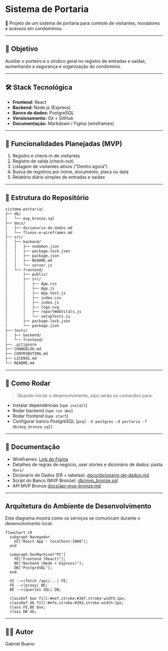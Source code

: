 # Sistema de Portaria

🚪 Projeto de um sistema de portaria para controle de visitantes, moradores e acessos em condomínios.

---

## 🎯 Objetivo
Auxiliar o porteiro e o síndico geral no registro de entradas e saídas, aumentando a segurança e organização do condomínio.

---

## 🛠️ Stack Tecnológica
- **Frontend:** React  
- **Backend:** Node.js (Express)  
- **Banco de dados:** PostgreSQL  
- **Versionamento:** Git + GitHub  
- **Documentação:** Markdown / Figma (wireframes)

---

## 📝 Funcionalidades Planejadas (MVP)
1. Registro e check-in de visitantes  
2. Registro de saída (check-out)  
3. Listagem de visitantes ativos (“Dentro agora”)  
4. Busca de registros por nome, documento, placa ou data  
5. Relatório diário simples de entradas e saídas

---

## 📂 Estrutura do Repositório

```bash
sistema-portaria/
├── db/
│   └── mvp_bronze.sql
├── docs/
│   ├── dicionario-de-dados.md
│   └── fluxos-e-wireframes.md
├── src/
│   ├── backend/
│   │   ├── nodemon.json
│   │   ├── package-lock.json
│   │   ├── package.json
│   │   ├── README.md
│   │   └── server.js
│   └── frontend/
│       ├── public/
│       ├── src/
│       │   ├── App.css
│       │   ├── App.js
│       │   ├── App.test.js
│       │   ├── index.css
│       │   ├── index.js
│       │   ├── logo.svg
│       │   ├── reportWebVitals.js
│       │   └── setupTests.js
│       ├── package-lock.json
│       └── package.json
├── tests/
│   ├── backend/
│   └── frontend/
├── .gitignore
├── CHANGELOG.md
├── CONTRIBUTING.md
├── LICENSE.md
└── README.md
```

---

## 🚀 Como Rodar 
> Quando iniciar o desenvolvimento, aqui serão os comandos para:  
- Instalar dependências (`npm install`)  
- Rodar backend (`npm run dev`)  
- Rodar frontend (`npm start`)  
- Configurar banco PostgreSQL (`psql -U postgres -d portaria -f db/mvp_bronze.sql`)

---

## 📖 Documentação
- Wireframes: [Link do Figma](https://www.figma.com/design/uOKJ11RVZh5nPQo6SciOs2/Wireframes-%E2%80%93-Sistema-de-Portaria?node-id=0-1&t=Gy1r6fvHdnMcttzx-1)  
- Detalhes de regras de negócio, user stories e dicionário de dados: pasta `docs/`
- Dicionário de Dados (ER + tabelas): [docs/dicionario-de-dados.md](docs/dicionario-de-dados.md)
- Script do Banco (MVP Bronze): [db/mvp_bronze.sql](db/mvp_bronze.sql)
- API MVP Bronze [docs/api-mvp-bronze.md](docs/api-mvp-bronze.md)

---

## Arquitetura do Ambiente de Desenvolvimento

Este diagrama mostra como os serviços se comunicam durante o desenvolvimento local:


```mermaid
flowchart LR
  subgraph Navegador
    UI["React App - localhost:3000"];
  end

  subgraph DevMachine["PC"]
    FE["Frontend (React)"];
    BE["Backend (Node + Express)"];
    DB["PostgreSQL"];
  end

  UI -->|fetch /api/...| FE;
  FE -->|proxy| BE;
  BE -->|queries SQL| DB;

  classDef box fill:#eef,stroke:#36f,stroke-width:1px;
  classDef db fill:#efe,stroke:#393,stroke-width:1px;
  class FE,BE box;
  class DB db;
```

---

## 👨‍💻 Autor
Gabriel Bueno
